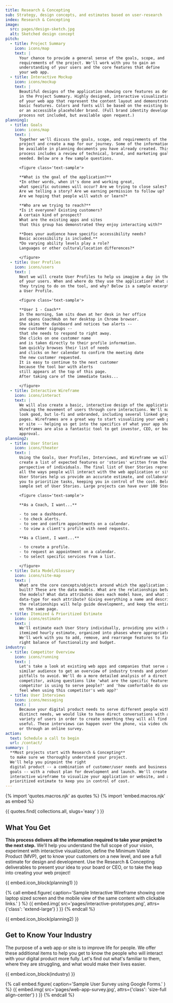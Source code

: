 ```yaml
---
title: Research & Concepting
sub: Strategy, design concepts, and estimates based on user-research
index: Research & Concepting
image:
  src: pages/design-sketch.jpg
  alt: Sketched design concept
pitch:
  - title: Project Summary
    icon: icons/map
    text: |
      Your chance to provide a general sense of the goals, scope, and
      requirements of the project. We'll work with you to gain an
      understanding of your users and the core features that define
      your web app.
  - title: Interactive Mockup
    icon: icons/mockup
    text: |
      Beautiful designs of the application showing core features as defined
      in the Project Summary. Highly designed, interactive visualizations
      of your web app that represent the content layout and demonstrate
      basic features. Colors and fonts will be based on the existing brand
      or an accessible placeholder brand. (Full brand identity development
      process not included, but available upon request.)
planning1:
  - title: Goals
    icon: icons/map
    text: |
      Together we'll discuss the goals, scope, and requirements of the
      project and create a map for our journey. Some of the information may
      be available in planning documents you have already created. This
      process includes a review of technical, brand, and marketing goals as
      needed. Below are a few sample questions.

      <figure class='text-sample'>

      **What is the goal of the application?**
      *In other words, when it's done and working great,
      what specific outcomes will occur? Are we trying to close sales?
      Are we telling a story? Are we earning permission to follow up?
      Are we hoping that people will watch or learn?*

      **Who are we trying to reach?**
      *Is it everyone? Existing customers?
      A certain kind of prospect?
      What are the existing apps and sites
      that this group has demonstrated they enjoy interacting with?*

      **Does your audience have specific accessibility needs?
      Basic accessibility is included.**
      *Do varying ability levels play a role?
      Languages or other cultural/location differences?*

      </figure>
  - title: User Profiles
    icon: icons/users
    text: |
      Next we will create User Profiles to help us imagine a day in the life
      of your users. When and where do they use the application? What are
      they trying to do on the tool, and why? Below is a sample excerpt from
      a User Profile.

      <figure class='text-sample'>

      **User 1 - Coach**
      In the morning, Sam sits down at her desk in her office
      and opens CoachHub on her desktop in Chrome browser.
      She skims the dashboard and notices two alerts --
      new customer signups --
      that she needs to respond to right away.
      She clicks on one customer name
      and is taken directly to their profile information.
      Sam quickly browses their list of needs
      and clicks on her calendar to confirm the meeting date
      the new customer requested.
      It is easy to continue to the next customer
      because the tool bar with alerts
      still appears at the top of this page.
      After taking care of the immediate tasks...

      </figure>
  - title: Interactive Wireframe
    icon: icons/interact
    text: |
      We will also create a basic, interactive design of the application,
      showing the movement of users through core interactions. We'll make it
      look good, but lo-fi and unbranded, including several linked gray-scale
      pages. Wireframes are a great way to start visualizing your web product
      or site -- helping us get into the specifics of what your app should do.
      Wireframes are also a fantastic tool to get investor, CEO, or board
      approval.
planning2:
  - title: User Stories
    icon: icons/theater
    text: |
      Using the Goals, User Profiles, Interviews, and Wireframe we will
      create a list of expected features or 'stories' written from the
      perspective of individuals. The final list of User Stories represents
      all the ways people will interact with the web application or site.
      User Stories help us provide an accurate estimate, and collaborate with
      you to prioritize tasks, keeping you in control of the cost. Below is a
      sample set of User Stories. Large projects can have over 100 Stories.

      <figure class='text-sample'>

      **As a Coach, I want...**

      - to see a dashboard.
      - to check alerts.
      - to see and confirm appointments on a calendar.
      - to view a client's profile with need requests.

      **As a Client, I want...**

      - to create a profile.
      - to request an appointment on a calendar.
      - to select specific services from a list.

      </figure>
  - title: Data Model/Glossary
    icon: icons/site-map
    text: |
      What are the core concepts/objects around which the application is
      built? These are the data models. What are the relationships between
      the models? What data attributes does each model have, and what is the
      data-type for each attribute? Giving everything a name and describing
      the relationships will help guide development, and keep the entire team
      on the same page.
  - title: Itemized & Prioritized Estimate
    icon: icons/estimate
    text: |
      We'll estimate each User Story individually, providing you with an
      itemized hourly estimate, organized into phases where appropriate.
      We'll work with you to add, remove, and rearrange features to find the
      right balance of functionality and budget.
industry:
  - title: Competitor Overview
    icon: icons/running
    text: |
      Let's take a look at existing web apps and companies that serve a
      similar audience to get an overview of industry trends and potential
      pitfalls to avoid. We'll do a more detailed analysis of a direct
      competitor, asking questions like 'what are the specific features this
      competitor is using to serve people?' and 'how comfortable do users
      feel when using this competitor's web app?'
  - title: User Interviews
    icon: icons/messaging
    text: |
      Because your digital product needs to serve different people with
      distinct needs, we would like to have direct conversations with a
      variety of users in order to create something they will all find
      useful. These interviews can happen over the phone, via video chat,
      or through an online survey.
action:
  text: Schedule a call to begin
  url: /contact/
summary: |
  **Most projects start with Research & Concepting**
  to make sure we thoroughly understand your project.
  We'll help you pinpoint the right
  digital product -- a combination of customer/user needs and business
  goals -- with a robust plan for development and launch. We'll create an
  interactive wireframe to visualize your application or website, and a
  prioritized estimate to keep you in control of cost.
---
```


{% import 'quotes.macros.njk' as quotes %}
{% import 'embed.macros.njk' as embed %}

{{ quotes.find(
  collections.all,
  slugs='easy'
) }}


## What You Get

**This process delivers all the information required to take your
project to the next step.** We’ll help you understand the full scope of
your vision, experiment with interactive visualization, define the
Minimum Viable Product (MVP), get to know your customers on a new level,
and see a full estimate for design and development. Use the Research &
Concepting deliverables to present your idea to your board or CEO, or to
take the leap into creating your web project!

{{ embed.icon_block(planning1) }}

{% call embed.figure(
  caption='Sample Interactive Wireframe showing one laptop sized screen and the mobile view of the same content with clickable links.'
) %}
  {{ embed.img(
    src='pages/interactive-prototypes.png',
    attrs={'class': 'extend-large'}
  ) }}
{% endcall %}

{{ embed.icon_block(planning2) }}

## Get to Know Your Industry

The purpose of a web app or site is to improve life for people. We offer
these additional items to help you get to know the people who will
interact with your digital product more fully. Let's find out what's
familiar to them, where they are struggling, and what would make their
lives easier.

{{ embed.icon_block(industry) }}

{% call embed.figure(
  caption='Sample User Survey using Google Forms.'
) %}
  {{ embed.img(
    src='pages/web-app-survey.jpg',
    attrs={'class': 'size-full align-center'}
  ) }}
{% endcall %}
